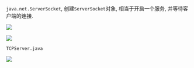 `java.net.ServerSocket`, 创建`ServerSocket`对象, 相当于开启一个服务, 并等待客户端的连接.

![](https://pic.superbed.cn/item/5e0d4c0276085c32895658d0.jpg)

![](https://pic.superbed.cn/item/5e0d4c1a76085c3289565c69.jpg)

`TCPServer.java`

![](https://pic.superbed.cn/item/5e0d4c2e76085c3289565e62.jpg)














































































